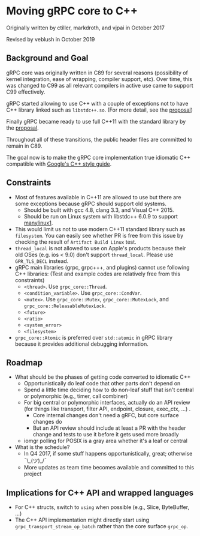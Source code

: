 # Moving gRPC core to C++

Originally written by ctiller, markdroth, and vjpai in October 2017

Revised by veblush in October 2019

## Background and Goal

gRPC core was originally written in C89 for several reasons
(possibility of kernel integration, ease of wrapping, compiler
support, etc). Over time, this was changed to C99 as all relevant
compilers in active use came to support C99 effectively.

gRPC started allowing to use C++ with a couple of exceptions not to
have C++ library linked such as `libstdc++.so`.
(For more detail, see the [proposal](https://github.com/grpc/proposal/blob/master/L6-core-allow-cpp.md))

Finally gRPC became ready to use full C++11 with the standard library by the [proposal](https://github.com[/grpc/proposal/blob/master/L59-core-allow-cppstdlib.md).

Throughout all of these transitions, the public header files are committed to remain in C89.

The goal now is to make the gRPC core implementation true idiomatic
C++ compatible with
[Google's C++ style guide](https://google.github.io/styleguide/cppguide.html).

## Constraints

- Most of features available in C++11 are allowed to use but there are some exceptions
  because gRPC should support old systems.
  - Should be built with gcc 4.8, clang 3.3, and Visual C++ 2015.
  - Should be run on Linux system with libstdc++ 6.0.9 to support
    [manylinux1](https://www.python.org/dev/peps/pep-0513).
- This would limit us not to use modern C++11 standard library such as `filesystem`.
  You can easily see whether PR is free from this issue by checking the result of
  `Artifact Build Linux` test.
- `thread_local` is not allowed to use on Apple's products because their old OSes
  (e.g. ios < 9.0) don't support `thread_local`. Please use `GPR_TLS_DECL` instead.
- gRPC main libraries (grpc, grpc+++, and plugins) cannot use following C++ libraries:
  (Test and example codes are relatively free from this constraints)
  - `<thread>`. Use `grpc_core::Thread`.
  - `<condition_variable>`. Use `grpc_core::CondVar`.
  - `<mutex>`. Use `grpc_core::Mutex`, `grpc_core::MutexLock`, and `grpc_core::ReleasableMutexLock`.
  - `<future>`
  - `<ratio>`
  - `<system_error>`
  - `<filesystem>`
- `grpc_core::Atomic` is preferred over `std::atomic` in gRPC library because it provides
  additional debugging information.

## Roadmap

- What should be the phases of getting code converted to idiomatic C++
  - Opportunistically do leaf code that other parts don't depend on
  - Spend a little time deciding how to do non-leaf stuff that isn't central or polymorphic (e.g., timer, call combiner)
  - For big central or polymorphic interfaces, actually do an API review (for things like transport, filter API, endpoint, closure, exec_ctx, ...) .
    - Core internal changes don't need a gRFC, but core surface changes do
    - But an API review should include at least a PR with the header change and tests to use it before it gets used more broadly
  - iomgr polling for POSIX is a gray area whether it's a leaf or central
- What is the schedule?
  - In Q4 2017, if some stuff happens opportunistically, great; otherwise ¯\\\_(ツ)\_/¯
  - More updates as team time becomes available and committed to this project

## Implications for C++ API and wrapped languages

- For C++ structs, switch to `using` when possible (e.g., Slice,
ByteBuffer, ...)
- The C++ API implementation might directly start using
`grpc_transport_stream_op_batch` rather than the core surface `grpc_op`.
